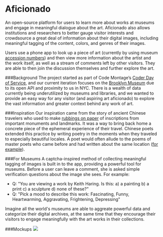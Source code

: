 Aficionado
========

An open-source platform for users to learn more about works at museums and engage in meaningful dialogue about the art. Aficionado also allows institutions and researchers to better gauge visitor interests and crowdsource a great deal of information about their digital images, including meaningful tagging of the content, colors, and genres of their images.

Users use a phone app to look up a piece of art (currently by using museum <a href="http://en.wikipedia.org/wiki/Accession_number_(library_science)" target="_blank">accession numbers</a>) and then view more information about the artist and the work itself, as well as a stream of comments left by other visitors. They are able to then join the discussion themselves and further explore the art.

###Background
The project started as part of Code Montage’s <a href="https://www.codemontage.com/coder_day" target="_blank">Coder Day of Service</a>, and our current iteration focuses on the <a href="http://www.brooklynmuseum.org/" target="_blank">Brooklyn Museum</a> due to its open API and proximity to us in NYC. There is a wealth of data currently being underutilized by museums and libraries, and we wanted to provide an easy way for any visitor (and aspiring art aficionado) to explore the vast information and greater context behind any work of art.

###Inspiration
Our inspiration came from the story of ancient Chinese travelers who used to make <a href="http://www.lib.berkeley.edu/EAL/stone/rubbings.html" target="_blank">rubbings on paper</a> of inscriptions from important monuments and landmarks. It was a way to bring back home a concrete piece of the ephemeral experience of their travel. Chinese poets extended this practice by writing poetry in the moments when they traveled to especially beautiful locales. A poet would often allude to the poems of master poets who came before and had written about the same location (<a href="https://www.britishmuseum.org/explore/highlights/highlight_objects/asia/r/mountain_inscription_rubbing.aspx" target="_blank">for example</a>).

###For Museums
A captcha-inspired method of collecting meaningful tagging of images is built in to the app, providing a powerful tool for museums. Before a user can leave a comment, she is asked simple verification questions about the image she sees. For example: 
* Q: "You are viewing a work by Keith Haring. Is this: a) a painting b) a print c) a sculpture d) none of these?"
* Q: "Pick a mood to describe this work: Fascinating, Funny, Heartwarming, Aggravating, Frightening, Depressing"

Imagine all the world's museums are able to aggreate powerful data and categorize their digital archives, at the same time that they encourage their visitors to engage meaningfully with the art works in their collections.

###Mockups
![](https://raw.github.com/dkorac/aficionado/master/mockup/mock-up.gif)
